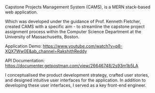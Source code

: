 Capstone Projects Management System (CAMS), is a MERN stack-based web application.

Which was developed under the guidance of Prof. Kenneth Fletcher, created CAMS with a specific aim - to streamline the capstone project assignment process within the Computer Science Department at the University of Massachusetts, Boston.

Application Demo:
https://www.youtube.com/watch?v=p8-XQX7Ww0E&ab_channel=RakshithReddy

API Documentation: https://documenter.getpostman.com/view/26646748/2s93m1b5LA

I conceptualised the product development strategy, crafted user stories, and designed intuitive user interfaces for the application. In addition to developing these user interfaces, I served as a key front-end engineer.


